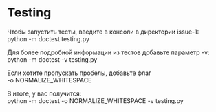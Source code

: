 # Testing
Чтобы запустить тесты, введите в консоли в директории issue-1:  
python -m doctest testing.py

Для более подробной информации из тестов добавьте параметр -v:  
python -m doctest -v testing.py

Если хотите пропускать пробелы, добавьте флаг  
-o NORMALIZE_WHITESPACE  

В итоге, у вас получится:  
python -m doctest -o NORMALIZE_WHITESPACE -v testing.py 
